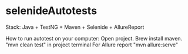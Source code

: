 # selenideAutotests


Stack:
Java + TestNG + Maven + Selenide + AllureReport

How to run autotest on your computer:
Open project. 
Brew install maven.
"mvn clean test" in project terminal
For Allure report "mvn allure:serve"

